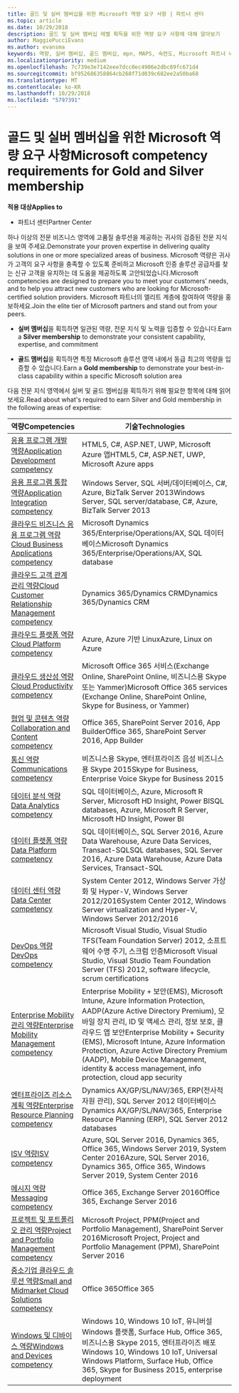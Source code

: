 ```yaml
---
title: 골드 및 실버 멤버십을 위한 Microsoft 역량 요구 사항 | 파트너 센터
ms.topic: article
ms.date: 10/29/2018
description: 골드 및 실버 멤버십 레벨 획득을 위한 역량 요구 사항에 대해 알아보기
author: MaggiePucciEvans
ms.author: evansma
keywords: 역량, 실버 멤버십, 골드 멤버십, mpn, MAPS, 숙련도, Microsoft 파트너 네트워크, 네트워크 멤버십
ms.localizationpriority: medium
ms.openlocfilehash: 7c739e3e7142eee7dcc0ec4906e2dbc89fc671d4
ms.sourcegitcommit: bf952686358864cb268f71d039c682ee2a50ba68
ms.translationtype: MT
ms.contentlocale: ko-KR
ms.lasthandoff: 10/29/2018
ms.locfileid: "5797391"
---
```

# <a name="microsoft-competency-requirements-for-gold-and-silver-membership"></a><span data-ttu-id="3550a-104">골드 및 실버 멤버십을 위한 Microsoft 역량 요구 사항</span><span class="sxs-lookup"><span data-stu-id="3550a-104">Microsoft competency requirements for Gold and Silver membership</span></span>

**<span data-ttu-id="3550a-105">적용 대상</span><span class="sxs-lookup"><span data-stu-id="3550a-105">Applies to</span></span>**

-  <span data-ttu-id="3550a-106">파트너 센터</span><span class="sxs-lookup"><span data-stu-id="3550a-106">Partner Center</span></span>

<span data-ttu-id="3550a-107">하나 이상의 전문 비즈니스 영역에 고품질 솔루션을 제공하는 귀사의 검증된 전문 지식을 보여 주세요.</span><span class="sxs-lookup"><span data-stu-id="3550a-107">Demonstrate your proven expertise in delivering quality solutions in one or more specialized areas of business.</span></span> <span data-ttu-id="3550a-108">Microsoft 역량은 귀사가 고객의 요구 사항을 충족할 수 있도록 준비하고 Microsoft 인증 솔루션 공급자를 찾는 신규 고객을 유치하는 데 도움을 제공하도록 고안되었습니다.</span><span class="sxs-lookup"><span data-stu-id="3550a-108">Microsoft competencies are designed to prepare you to meet your customers’ needs, and to help you attract new customers who are looking for Microsoft-certified solution providers.</span></span> <span data-ttu-id="3550a-109">Microsoft 파트너의 엘리트 계층에 참여하여 역량을 홍보하세요.</span><span class="sxs-lookup"><span data-stu-id="3550a-109">Join the elite tier of Microsoft partners and stand out from your peers.</span></span>

- <span data-ttu-id="3550a-110">**실버 멤버십**을 획득하면 일관된 역량, 전문 지식 및 노력을 입증할 수 있습니다.</span><span class="sxs-lookup"><span data-stu-id="3550a-110">Earn a **Silver membership** to demonstrate your consistent capability, expertise, and commitment</span></span>

- <span data-ttu-id="3550a-111">**골드 멤버십**을 획득하면 특정 Microsoft 솔루션 영역 내에서 동급 최고의 역량을 입증할 수 있습니다.</span><span class="sxs-lookup"><span data-stu-id="3550a-111">Earn a **Gold membership** to demonstrate your best-in-class capability within a specific Microsoft solution area</span></span>

<span data-ttu-id="3550a-112">다음 전문 지식 영역에서 실버 및 골드 멤버십을 획득하기 위해 필요한 항목에 대해 읽어보세요.</span><span class="sxs-lookup"><span data-stu-id="3550a-112">Read about what's required to earn Silver and Gold membership in the following areas of expertise:</span></span>


| <span data-ttu-id="3550a-113">역량</span><span class="sxs-lookup"><span data-stu-id="3550a-113">Competencies</span></span>  | <span data-ttu-id="3550a-114">기술</span><span class="sxs-lookup"><span data-stu-id="3550a-114">Technologies</span></span> |
|   ------------------   |   -------   |
| [<span data-ttu-id="3550a-115">응용 프로그램 개발 역량</span><span class="sxs-lookup"><span data-stu-id="3550a-115">Application Development competency</span></span>](https://partner.microsoft.com/membership/application-development-competency) | <span data-ttu-id="3550a-116">HTML5, C#, ASP.NET, UWP, Microsoft Azure 앱</span><span class="sxs-lookup"><span data-stu-id="3550a-116">HTML5, C#, ASP.NET, UWP, Microsoft Azure apps</span></span> |
| [<span data-ttu-id="3550a-117">응용 프로그램 통합 역량</span><span class="sxs-lookup"><span data-stu-id="3550a-117">Application Integration competency</span></span>](https://partner.microsoft.com/membership/application-integration-competency) | <span data-ttu-id="3550a-118">Windows Server, SQL 서버/데이터베이스, C#, Azure, BizTalk Server 2013</span><span class="sxs-lookup"><span data-stu-id="3550a-118">Windows Server, SQL server/database, C#, Azure, BizTalk Server 2013</span></span>|
| [<span data-ttu-id="3550a-119">클라우드 비즈니스 응용 프로그램 역량</span><span class="sxs-lookup"><span data-stu-id="3550a-119">Cloud Business Applications competency</span></span>](https://partner.microsoft.com/membership/cloud-business-applications-competency)| <span data-ttu-id="3550a-120">Microsoft Dynamics 365/Enterprise/Operations/AX, SQL 데이터베이스</span><span class="sxs-lookup"><span data-stu-id="3550a-120">Microsoft Dynamics 365/Enterprise/Operations/AX, SQL database</span></span> |
| [<span data-ttu-id="3550a-121">클라우드 고객 관계 관리 역량</span><span class="sxs-lookup"><span data-stu-id="3550a-121">Cloud Customer Relationship Management competency</span></span>](https://partner.microsoft.com/membership/cloud-customer-relationship-management-competency)| <span data-ttu-id="3550a-122">Dynamics 365/Dynamics CRM</span><span class="sxs-lookup"><span data-stu-id="3550a-122">Dynamics 365/Dynamics CRM</span></span> |
| [<span data-ttu-id="3550a-123">클라우드 플랫폼 역량</span><span class="sxs-lookup"><span data-stu-id="3550a-123">Cloud Platform competency</span></span>](https://partner.microsoft.com/membership/cloud-platform-competency)| <span data-ttu-id="3550a-124">Azure, Azure 기반 Linux</span><span class="sxs-lookup"><span data-stu-id="3550a-124">Azure, Linux on Azure</span></span> |
| [<span data-ttu-id="3550a-125">클라우드 생산성 역량</span><span class="sxs-lookup"><span data-stu-id="3550a-125">Cloud Productivity competency</span></span>](https://partner.microsoft.com/membership/cloud-productivity-competency)| <span data-ttu-id="3550a-126">Microsoft Office 365 서비스(Exchange Online, SharePoint Online, 비즈니스용 Skype 또는 Yammer)</span><span class="sxs-lookup"><span data-stu-id="3550a-126">Microsoft Office 365 services (Exchange Online, SharePoint Online, Skype for Business, or Yammer)</span></span>|
| [<span data-ttu-id="3550a-127">협업 및 콘텐츠 역량</span><span class="sxs-lookup"><span data-stu-id="3550a-127">Collaboration and Content competency</span></span>](https://partner.microsoft.com/membership/collaboration-and-content-competency)| <span data-ttu-id="3550a-128">Office 365, SharePoint Server 2016, App Builder</span><span class="sxs-lookup"><span data-stu-id="3550a-128">Office 365, SharePoint Server 2016, App Builder</span></span> |
| [<span data-ttu-id="3550a-129">통신 역량</span><span class="sxs-lookup"><span data-stu-id="3550a-129">Communications competency</span></span>](https://partner.microsoft.com/membership/communications-competency)| <span data-ttu-id="3550a-130">비즈니스용 Skype, 엔터프라이즈 음성 비즈니스용 Skype 2015</span><span class="sxs-lookup"><span data-stu-id="3550a-130">Skype for Business, Enterprise Voice Skype for Business 2015</span></span> |
| [<span data-ttu-id="3550a-131">데이터 분석 역량</span><span class="sxs-lookup"><span data-stu-id="3550a-131">Data Analytics competency</span></span>](https://partner.microsoft.com/membership/data-analytics-competency)| <span data-ttu-id="3550a-132">SQL 데이터베이스, Azure, Microsoft R Server, Microsoft HD Insight, Power BI</span><span class="sxs-lookup"><span data-stu-id="3550a-132">SQL databases, Azure, Microsoft R Server, Microsoft HD Insight, Power BI</span></span> |
| [<span data-ttu-id="3550a-133">데이터 플랫폼 역량</span><span class="sxs-lookup"><span data-stu-id="3550a-133">Data Platform competency</span></span>](https://partner.microsoft.com/membership/data-platform-competency)| <span data-ttu-id="3550a-134">SQL 데이터베이스, SQL Server 2016, Azure Data Warehouse, Azure Data Services, Transact-SQL</span><span class="sxs-lookup"><span data-stu-id="3550a-134">SQL databases, SQL Server 2016, Azure Data Warehouse, Azure Data Services, Transact-SQL</span></span> |
| [<span data-ttu-id="3550a-135">데이터 센터 역량</span><span class="sxs-lookup"><span data-stu-id="3550a-135">Data Center competency</span></span>](https://partner.microsoft.com/membership/datacenter-competency)| <span data-ttu-id="3550a-136">System Center 2012, Windows Server 가상화 및 Hyper-V, Windows Server 2012/2016</span><span class="sxs-lookup"><span data-stu-id="3550a-136">System Center 2012, Windows Server virtualization and Hyper-V, Windows Server 2012/2016</span></span> |
| [<span data-ttu-id="3550a-137">DevOps 역량</span><span class="sxs-lookup"><span data-stu-id="3550a-137">DevOps competency</span></span>](https://partner.microsoft.com/membership/devops-competency)| <span data-ttu-id="3550a-138">Microsoft Visual Studio, Visual Studio TFS(Team Foundation Server) 2012, 소프트웨어 수명 주기, 스크럼 인증</span><span class="sxs-lookup"><span data-stu-id="3550a-138">Microsoft Visual Studio, Visual Studio Team Foundation Server (TFS) 2012, software lifecycle, scrum certifications</span></span> |
| [<span data-ttu-id="3550a-139">Enterprise Mobility 관리 역량</span><span class="sxs-lookup"><span data-stu-id="3550a-139">Enterprise Mobility Management competency</span></span>](https://partner.microsoft.com/membership/enterprise-mobility-management-competency)| <span data-ttu-id="3550a-140">Enterprise Mobility + 보안(EMS), Microsoft Intune, Azure Information Protection, AADP(Azure Active Directory Premium), 모바일 장치 관리, ID 및 액세스 관리, 정보 보호, 클라우드 앱 보안</span><span class="sxs-lookup"><span data-stu-id="3550a-140">Enterprise Mobility + Security (EMS), Microsoft Intune, Azure Information Protection, Azure Active Directory Premium (AADP), Mobile Device Management, identity & access management, info protection, cloud app security</span></span> |
| [<span data-ttu-id="3550a-141">엔터프라이즈 리소스 계획 역량</span><span class="sxs-lookup"><span data-stu-id="3550a-141">Enterprise Resource Planning competency</span></span>](https://partner.microsoft.com/membership/enterprise-resource-planning-competency)| <span data-ttu-id="3550a-142">Dynamics AX/GP/SL/NAV/365, ERP(전사적 자원 관리), SQL Server 2012 데이터베이스</span><span class="sxs-lookup"><span data-stu-id="3550a-142">Dynamics AX/GP/SL/NAV/365, Enterprise Resource Planning (ERP), SQL Server 2012 databases</span></span>  |
|[<span data-ttu-id="3550a-143">ISV 역량</span><span class="sxs-lookup"><span data-stu-id="3550a-143">ISV competency</span></span>](https://partner.microsoft.com/en-us/membership/isv-competency)| <span data-ttu-id="3550a-144">Azure, SQL Server 2016, Dynamics 365, Office 365, Windows Server 2019, System Center 2016</span><span class="sxs-lookup"><span data-stu-id="3550a-144">Azure, SQL Server 2016,  Dynamics 365, Office 365, Windows Server 2019, System Center 2016</span></span>| 
| [<span data-ttu-id="3550a-145">메시지 역량</span><span class="sxs-lookup"><span data-stu-id="3550a-145">Messaging competency</span></span>](https://partner.microsoft.com/membership/messaging-competency)| <span data-ttu-id="3550a-146">Office 365, Exchange Server 2016</span><span class="sxs-lookup"><span data-stu-id="3550a-146">Office 365, Exchange Server 2016</span></span> |
| [<span data-ttu-id="3550a-147">프로젝트 및 포트폴리오 관리 역량</span><span class="sxs-lookup"><span data-stu-id="3550a-147">Project and Portfolio Management competency</span></span>](https://partner.microsoft.com/membership/project-portfolio-management-competency)| <span data-ttu-id="3550a-148">Microsoft Project, PPM(Project and Portfolio Management), SharePoint Server 2016</span><span class="sxs-lookup"><span data-stu-id="3550a-148">Microsoft Project, Project and Portfolio Management (PPM), SharePoint Server 2016</span></span>|
| [<span data-ttu-id="3550a-149">중소기업 클라우드 솔루션 역량</span><span class="sxs-lookup"><span data-stu-id="3550a-149">Small and Midmarket Cloud Solutions competency</span></span>](https://partner.microsoft.com/membership/small-midmarket-cloud-solutions-competency)| <span data-ttu-id="3550a-150">Office 365</span><span class="sxs-lookup"><span data-stu-id="3550a-150">Office 365</span></span> |
| [<span data-ttu-id="3550a-151">Windows 및 디바이스 역량</span><span class="sxs-lookup"><span data-stu-id="3550a-151">Windows and Devices competency</span></span>](https://partner.microsoft.com/membership/windows-and-devices-competency)| <span data-ttu-id="3550a-152">Windows 10, Windows 10 IoT, 유니버설 Windows 플랫폼, Surface Hub, Office 365, 비즈니스용 Skype 2015, 엔터프라이즈 배포</span><span class="sxs-lookup"><span data-stu-id="3550a-152">Windows 10, Windows 10 IoT, Universal Windows Platform, Surface Hub, Office 365, Skype for Business 2015, enterprise deployment</span></span> |